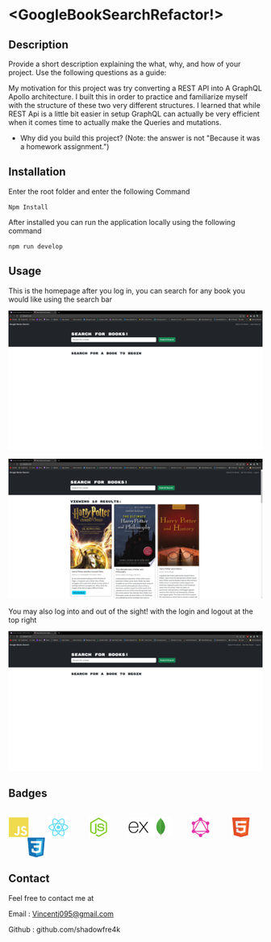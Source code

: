 # <GoogleBookSearchRefactor!>

## Description

Provide a short description explaining the what, why, and how of your project. Use the following questions as a guide:

My motivation for this project was try converting a REST API into A GraphQL Apollo architecture. I built this in order to practice and familiarize myself with the structure of these two very different structures.
I learned that while REST Api is a little bit easier in setup GraphQL can actually be very efficient when it comes time to actually make the Queries and mutations.

- Why did you build this project? (Note: the answer is not "Because it was a homework assignment.")

## Installation

Enter the root folder and enter the following Command

    Npm Install

After installed you can run the application locally using the following command

    npm run develop

## Usage

This is the homepage after you log in, you can search for any book you would like using the search bar

![Homepage](./assets/images/Screenshot%201.png)

![HomepagePostLogin](./assets/images/Screenshot%203.png)

You may also log into and out of the sight! with the login and logout at the top right

![HomepagePostLogin](./assets/images/Screenshot%202.png)

## Badges

<div style="display: inline_block"><br>
  <img height="40" align="center" alt="Js" height="30" width="40" src="https://raw.githubusercontent.com/devicons/devicon/master/icons/javascript/javascript-plain.svg">
 &nbsp;&nbsp;&nbsp;&nbsp;&nbsp;&nbsp;&nbsp;&nbsp;
  <img height="40" align="center" alt="React" height="30" width="40" src="https://raw.githubusercontent.com/devicons/devicon/master/icons/react/react-original.svg">
 &nbsp;&nbsp;&nbsp;&nbsp;&nbsp;&nbsp;&nbsp;&nbsp;
 <img height="40" align="center" alt="Node" height="30" width="40" src="https://raw.githubusercontent.com/devicons/devicon/master/icons/nodejs/nodejs-original.svg">
 &nbsp;&nbsp;&nbsp;&nbsp;&nbsp;&nbsp;&nbsp;&nbsp;
 <img height="40" align="center"  height="30" width="40" src="https://raw.githubusercontent.com/devicons/devicon/master/icons/express/express-original.svg">
 
 <img height="40" align="center" alt="MongoDB" height="30" width="40" src="https://raw.githubusercontent.com/devicons/devicon/master/icons/mongodb/mongodb-original.svg">
 &nbsp;&nbsp;&nbsp;&nbsp;&nbsp;&nbsp;&nbsp;&nbsp;
 <img height="40" align="center" alt="GraphQL" height="30" width="40" src="https://raw.githubusercontent.com/devicons/devicon/master/icons/graphql/graphql-plain.svg">
 &nbsp;&nbsp;&nbsp;&nbsp;&nbsp;&nbsp;&nbsp;&nbsp;
  <img height="40" align="center" alt="HTML" height="30" width="40" src="https://raw.githubusercontent.com/devicons/devicon/master/icons/html5/html5-original.svg">
 &nbsp;&nbsp;&nbsp;&nbsp;&nbsp;&nbsp;&nbsp;&nbsp;
  <img height="40" align="center" alt="Chris-CSS" height="30" width="40" src="https://raw.githubusercontent.com/devicons/devicon/master/icons/css3/css3-original.svg">
  &nbsp;&nbsp;&nbsp;&nbsp;&nbsp;&nbsp;&nbsp;&nbsp;
</div>

## Contact

Feel free to contact me at

Email : Vincentj095@gmail.com

Github : github.com/shadowfre4k
